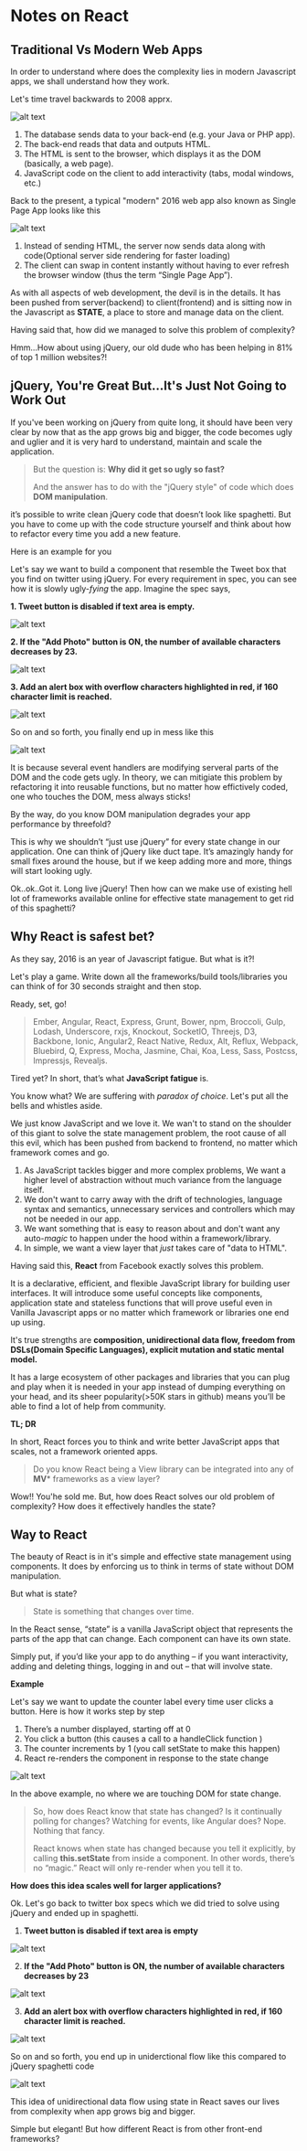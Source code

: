 

Notes on React
============
Traditional Vs Modern Web Apps
------------------------------

In order to understand where does the complexity lies in modern Javascript apps, we shall understand how they work.

Let's time travel backwards to 2008 apprx.

![alt text](./Assets/TraditionalWebApp.png "TraditionalWebApp")

1. The database sends data to your back-end (e.g. your Java or PHP app).
2. The back-end reads that data and outputs HTML.
3. The HTML is sent to the browser, which displays it as the DOM (basically, a web page).
4. JavaScript code on the client to add interactivity (tabs, modal windows, etc.)

Back to the present, a typical "modern" 2016 web app also known as Single Page App looks like this

![alt text](./Assets/ModernWebApp.png "ModernWebApp")

1. Instead of sending HTML, the server now sends data along with code(Optional server side rendering for faster loading)
2. The client can swap in content instantly without having to ever refresh the browser window (thus the term “Single Page App”).

As with all aspects of web development, the devil is in the details. It has been pushed from server(backend) to client(frontend) and is sitting now in the Javascript as **STATE**, a place to store and manage data on the client.

Having said that, how did we managed to solve this problem of complexity?

Hmm...How about using jQuery, our old dude who has been helping in 81% of top 1 million websites?!


jQuery, You're Great But...It's Just Not Going to Work Out
---------------------------------------
If you've been working on jQuery from quite long, it should have been very clear by now that as the app grows big and bigger,
the code becomes ugly and uglier and it is very hard to understand, maintain and scale the application.

>But the question is: **Why did it get so ugly so fast?**
>
>And the answer has to do with the "jQuery style" of code which does **DOM manipulation**.

it’s possible to write clean jQuery code that doesn’t look like spaghetti. But you have to come up with the code structure yourself and think about how to refactor every time you add a new feature.

Here is an example for you

Let's say we want to build a component that resemble the Tweet box that you find on twitter using jQuery. For every requirement in spec, you can see how it is slowly ugly-*fying* the app. 
Imagine the spec says,

**1. Tweet button is disabled if text area is empty.**

![alt text](./Assets/jquery-style-Example.png "jQuery Style")

**2. If the "Add Photo" button is ON, the number of available characters decreases by 23.**

![alt text](./Assets/jquery-style-2.png "jQuery getting messy slowly")

**3. Add an alert box with overflow characters highlighted in red, if 160 character limit is reached.**

![alt text](./Assets/jquery-style-3.png "OMG!!")

So on and so forth, you finally end up in mess like this

![alt text](./Assets/jQuery-style-final.png "OMG!!")

It is because several event handlers are modifying serveral parts of the DOM and the code gets ugly. In theory, we can mitigiate this problem by refactoring it into reusable functions, but no matter how effictively coded, one who touches the DOM, mess always sticks! 

By the way, do you know DOM manipulation degrades your app performance by threefold?

This is why we shouldn’t “just use jQuery” for every state change in our application. One can think of jQuery like duct tape. It’s amazingly handy for small fixes around the house, but if we keep adding more and more, things will start looking ugly.


Ok..ok..Got it. Long live jQuery! Then how can we make use of existing hell lot of frameworks available online for effective state management to get rid of this spaghetti?

Why React is safest bet?
------------------------
As they say, 2016 is an year of Javascript fatigue. But what is it?!

Let's play a game.
Write down all the frameworks/build tools/libraries you can think of for 30 seconds straight and then stop.

Ready,  set,  go!

>Ember, Angular, React, Express, Grunt, Bower, npm, Broccoli, Gulp, Lodash, Underscore, rxjs, Knockout, SocketIO, Threejs, D3, Backbone, Ionic, Angular2, React Native, Redux, Alt, Reflux, Webpack, Bluebird, Q, Express, Mocha, Jasmine, Chai, Koa, Less, Sass, Postcss, Impressjs, Revealjs.

Tired yet? In short, that’s what **JavaScript fatigue** is.

You know what? We are suffering with *paradox of choice*. Let's put all the bells and whistles aside.

We just know JavaScript and we love it. We wan't to stand on the shoulder of this giant to solve the state management problem, the root cause of all this evil, which has been pushed from backend to frontend, no matter which framework comes and go. 
1. As JavaScript tackles bigger and more complex problems, We want a higher level of abstraction without much variance from the language itself.
2. We don't want to carry away with the drift of technologies, language syntax and semantics, unnecessary services and controllers which may not be needed in our app.
3. We want something that is easy to reason about and don't want any auto-*magic* to happen under the hood within a framework/library.
4. In simple, we want a view layer that *just* takes care of "data to HTML".

Having said this, **React** from Facebook exactly solves this problem.

It is a declarative, efficient, and flexible JavaScript library for building user interfaces. It will introduce some useful concepts like components, application state and stateless functions that will prove useful even in Vanilla Javascript apps or no matter which framework or libraries one end up using.

It's true strengths are **composition, unidirectional data flow, freedom from DSLs(Domain Specific Languages), explicit mutation and static mental model.**

It  has a large ecosystem of other packages and libraries that you can plug and play when it is needed in your app instead of dumping everything on your head, and its sheer popularity(>50K stars in github) means you’ll be able to find a lot of help from community.


**TL; DR**

In short, React forces you to think and write better JavaScript apps that scales, not a framework oriented apps.

>Do you know React being a View library can be integrated into any of **MV*** frameworks as a view layer?

Wow!! You'he sold me. But, how does React solves our old problem of complexity? How does it effectively handles the state?

Way to React
-------------
The beauty of React is in it's simple and effective state management using components. It does by enforcing us to think in terms of state without DOM manipulation.

But what is state?
> State is something that changes over time.

In the React sense, “state” is a vanilla JavaScript object that represents the parts of the app that can change. Each component can have its own state.

Simply put, if you’d like your app to do anything – if you want interactivity, adding and deleting things, logging in and out – that will involve state.

**Example**

Let's say we want to update the counter label every time user clicks a button. Here is how it works step by step
1. There’s a number displayed, starting off at 0
2. You click a button (this causes a call to a handleClick function )
3. The counter increments by 1 (you call setState to make this happen)
4. React re-renders the component in response to the state change

![alt text](./Assets/StateInReact.png "State in React!!")

In the above example, no where we are touching DOM for state change. 
>So, how does React know that state has changed? Is it continually polling for changes? Watching for events, like Angular does? Nope. Nothing that fancy.
>
>React knows when state has changed because you tell it explicitly, by calling **this.setState** from inside a component. In other words, there’s no “magic.” React will only re-render when you tell it to.

**How does this idea scales well for larger applications?**

Ok. Let's go back to twitter box specs which we did tried to solve using jQuery and ended up in spaghetti.

1. **Tweet button is disabled if text area is empty**

![alt text](./Assets/react-style-1.png "React style - 1!!")

2. **If the "Add Photo" button is ON, the number of available characters decreases by 23**

![alt text](./Assets/react-style-2.png "React style - 2!!")

3. **Add an alert box with overflow characters highlighted in red, if 160 character limit is reached.**

![alt text](./Assets/react-style-3.png "React style - 3!!")

So on and so forth, you end up in uniderctional flow like this compared to jQuery spaghetti code

![alt text](./Assets/jquery-style-vs-react-style.png "Jquery Vs React style!!")

This idea of unidirectional data flow using state in React saves our lives from complexity when app grows big and bigger.

Simple but elegant! But how different React is from other front-end frameworks?







 
























